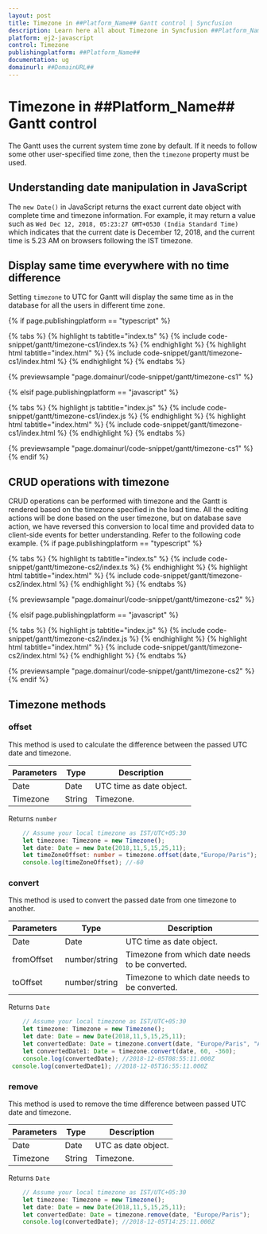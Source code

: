 ```yaml
---
layout: post
title: Timezone in ##Platform_Name## Gantt control | Syncfusion
description: Learn here all about Timezone in Syncfusion ##Platform_Name## Gantt control of Syncfusion Essential JS 2 and more.
platform: ej2-javascript
control: Timezone 
publishingplatform: ##Platform_Name##
documentation: ug
domainurl: ##DomainURL##
---
```


# Timezone in ##Platform_Name## Gantt control

The Gantt uses the current system time zone by default. If it needs to follow some other user-specified time zone, then the `timezone` property must be used.

## Understanding date manipulation in JavaScript

The `new Date()` in JavaScript returns the exact current date object with complete time and timezone information. For example, it may return a value such as `Wed Dec 12, 2018, 05:23:27 GMT+0530 (India Standard Time)` which indicates that the current date is December 12, 2018, and the current time is 5.23 AM on browsers following the IST timezone.

## Display same time everywhere with no time difference

Setting `timezone` to UTC for Gantt will display the same time as in the database for all the users in different time zone.

{% if page.publishingplatform == "typescript" %}

 {% tabs %}
{% highlight ts tabtitle="index.ts" %}
{% include code-snippet/gantt/timezone-cs1/index.ts %}
{% endhighlight %}
{% highlight html tabtitle="index.html" %}
{% include code-snippet/gantt/timezone-cs1/index.html %}
{% endhighlight %}
{% endtabs %}
        
{% previewsample "page.domainurl/code-snippet/gantt/timezone-cs1" %}

{% elsif page.publishingplatform == "javascript" %}

{% tabs %}
{% highlight js tabtitle="index.js" %}
{% include code-snippet/gantt/timezone-cs1/index.js %}
{% endhighlight %}
{% highlight html tabtitle="index.html" %}
{% include code-snippet/gantt/timezone-cs1/index.html %}
{% endhighlight %}
{% endtabs %}

{% previewsample "page.domainurl/code-snippet/gantt/timezone-cs1" %}
{% endif %}

## CRUD operations with timezone

CRUD operations can be performed with timezone and the Gantt is rendered based on the timezone specified in the load time. All the editing actions will be done based on the user timezone, but on database save action, we have reversed this conversion to local time and provided data to client-side events for better understanding. Refer to the following code example.
 {% if page.publishingplatform == "typescript" %}

 {% tabs %}
{% highlight ts tabtitle="index.ts" %}
{% include code-snippet/gantt/timezone-cs2/index.ts %}
{% endhighlight %}
{% highlight html tabtitle="index.html" %}
{% include code-snippet/gantt/timezone-cs2/index.html %}
{% endhighlight %}
{% endtabs %}
        
{% previewsample "page.domainurl/code-snippet/gantt/timezone-cs2" %}

{% elsif page.publishingplatform == "javascript" %}

{% tabs %}
{% highlight js tabtitle="index.js" %}
{% include code-snippet/gantt/timezone-cs2/index.js %}
{% endhighlight %}
{% highlight html tabtitle="index.html" %}
{% include code-snippet/gantt/timezone-cs2/index.html %}
{% endhighlight %}
{% endtabs %}

{% previewsample "page.domainurl/code-snippet/gantt/timezone-cs2" %}
{% endif %}

## Timezone methods

### offset

This method is used to calculate the difference between the passed UTC date and timezone.

| Parameters | Type | Description |
|------------|------|-------------|
| Date | Date | UTC time as date object.|
| Timezone | String | Timezone.|

Returns `number`

```ts
    // Assume your local timezone as IST/UTC+05:30
    let timezone: Timezone = new Timezone();
    let date: Date = new Date(2018,11,5,15,25,11);
    let timeZoneOffset: number = timezone.offset(date,"Europe/Paris");
    console.log(timeZoneOffset); //-60
```

### convert

This method is used to convert the passed date from one timezone to another.

| Parameters | Type | Description |
|------------|------|-------------|
| Date | Date | UTC time as date object.|
| fromOffset | number/string | Timezone from which date needs to be converted.|
| toOffset | number/string | Timezone to which date needs to be converted.|

Returns `Date`

```ts
    // Assume your local timezone as IST/UTC+05:30
    let timezone: Timezone = new Timezone();
    let date: Date = new Date(2018,11,5,15,25,11);
    let convertedDate: Date = timezone.convert(date, "Europe/Paris", "Asia/Tokya");
    let convertedDate1: Date = timezone.convert(date, 60, -360);
    console.log(convertedDate); //2018-12-05T08:55:11.000Z
 console.log(convertedDate1); //2018-12-05T16:55:11.000Z
```

### remove

This method is used to remove the time difference between passed UTC date and timezone.

| Parameters | Type | Description |
|------------|------|-------------|
| Date | Date | UTC as date object.|
| Timezone | String | Timezone.|

Returns `Date`

```ts
    // Assume your local timezone as IST/UTC+05:30
    let timezone: Timezone = new Timezone();
    let date: Date = new Date(2018,11,5,15,25,11);
    let convertedDate: Date = timezone.remove(date, "Europe/Paris");
    console.log(convertedDate); //2018-12-05T14:25:11.000Z
```
